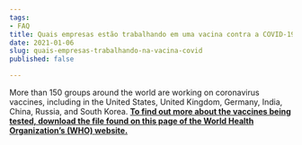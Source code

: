 ```yaml
---
tags:
- FAQ
title: Quais empresas estão trabalhando em uma vacina contra a COVID-19?
date: 2021-01-06
slug: quais-empresas-trabalhando-na-vacina-covid
published: false

---
```

More than 150 groups around the world are working on coronavirus vaccines, including in the United States, United Kingdom, Germany, India, China, Russia, and South Korea. [**To find out more about the vaccines being tested, download the file found on this page of the World Health Organization’s (WHO) website.**](https://www.who.int/publications/m/item/draft-landscape-of-covid-19-candidate-vaccines)